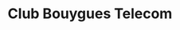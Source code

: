 ---
title: "Club Bouygues Telecom"
url: /villenave-dornon/club-bouygues-telecom/
shop: téléphone portable
---